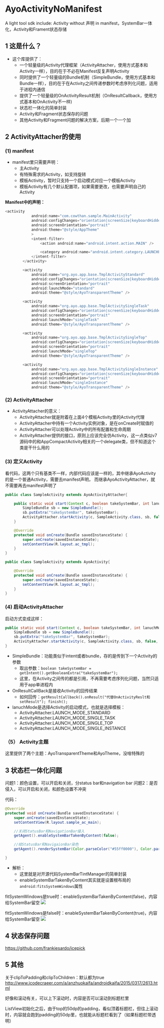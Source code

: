 # AyoActivityNoManifest
A light tool sdk include: Activity without 声明 in manifest，SystemBar一体化，Activity和Frament状态存储


###

## 1 这是什么？

* 这个库提供了：
    * 一个轻量级的Activity代理框架（ActivityAttacher，使用方式基本和Activity一样），目的在于不必在Manifest反复声明Activity
    * 同时提供了一个轻量级的Bundle机制（SimpleBundle，使用方式基本和Bundle一样），目的在于在Activity之间传递参数时考虑序列化问题，适用于进程内通信
    * 提供了一个轻量级的OnActivityResult机制（OnResultCallback，使用方式基本和OnActivity不一样)
    * 状态栏一体化的简单封装
    * Activity和Fragment状态保存的问题
    * 其他Activity和Fragment问题的解决方案，后期一个一个加


## 2 ActivityAttacher的使用


### (1) manifest

* manifest里只需要声明：
    * 主Activity
    * 有特殊需求的Activity，如支持旋转
    * 模板Activity，暂时只支持一个启动模式对应一个模板Activity
    * 模板Activity有几个默认配置项，如果需要更改，也需要声明自己的Activity


__Manifest中的声明：__

```Java
<activity
            android:name="com.cowthan.sample.MainActivity"
            android:configChanges="orientation|screenSize|keyboardHidden|navigation"
            android:screenOrientation="portrait"
            android:theme="@style/AppTheme"
            >
            <intent-filter>
                <action android:name="android.intent.action.MAIN" />

                <category android:name="android.intent.category.LAUNCHER" />
            </intent-filter>
        </activity>

        <activity
            android:name="org.ayo.app.base.TmplActivityStandard"
            android:configChanges="orientation|screenSize|keyboardHidden|navigation"
            android:screenOrientation="portrait"
            android:launchMode="standard"
            android:theme="@style/AyoTransparentTheme" />

        <activity
            android:name="org.ayo.app.base.TmplActivitySingleTask"
            android:configChanges="orientation|screenSize|keyboardHidden|navigation"
            android:screenOrientation="portrait"
            android:launchMode="singleTask"
            android:theme="@style/AyoTransparentTheme" />

        <activity
            android:name="org.ayo.app.base.TmplActivitySingleTop"
            android:configChanges="orientation|screenSize|keyboardHidden|navigation"
            android:screenOrientation="portrait"
            android:launchMode="singleTop"
            android:theme="@style/AyoTransparentTheme" />

        <activity
            android:name="org.ayo.app.base.TmplActivitySingleInstance"
            android:configChanges="orientation|screenSize|keyboardHidden|navigation"
            android:screenOrientation="portrait"
            android:launchMode="singleInstance"
            android:theme="@style/AyoTransparentTheme" />
```


### (2) ActivityAttacher

* ActivityAttacher的意义：
    * ActivityAttacher就是附着在上面4个模板Activity里的Activity代理
    * ActivityAttacher中持有一个Activity实例对象，是在onCreate时赋值的
    * ActivityAttacher可以处理Activity中的所有配置和生命周期
    * ActivityAttacher提供的接口，原则上应该完全仿Activity，这一点类似v7源码中的和AppCompactActivity相关的一个delegate类，但不知道这个类是干什么用的

### (3) 定义Activity

看代码，这两个只有基类不一样，内部代码应该是一样的，其中继承AyoActivity的是一个普通Activity，需要去manifest声明，
而继承AyoActivityAttacher，就不需要再去manifest声明了

```Java
public class SampleActivity extends AyoActivityAttacher{

    public static void start(Context c, boolean takeSystemBar, int lanuchMode, OnResultCallBack callBack){
        SimpleBundle sb = new SimpleBundle();
        sb.putExtra("takeSystemBar", takeSystemBar);
        ActivityAttacher.startActivity(c, SampleActivity.class, sb, false, lanuchMode, callBack);
    }

    @Override
    protected void onCreate(Bundle savedInstanceState) {
        super.onCreate(savedInstanceState);
        setContentView(R.layout.ac_tmpl);
    }
}

public class SampleActivity extends AyoActivity{

    @Override
    protected void onCreate(Bundle savedInstanceState) {
        super.onCreate(savedInstanceState);
        setContentView(R.layout.ac_tmpl);
    }
}
```

### (4) 启动ActivityAttacher

启动方式变成这样：
```java
public static void start(Context c, boolean takeSystemBar, int lanuchMode, OnResultCallBack callBack){
    SimpleBundle sb = new SimpleBundle();
    sb.putExtra("takeSystemBar", takeSystemBar);
    ActivityAttacher.startActivity(c, SampleActivity.class, sb, false, lanuchMode, callBack);
}
```

* SimpleBundle：功能类似于intent或者bundle，存的是传到下一个Activity的参数
    * 取出参数：`boolean takeSystemBar = getIntent().getBooleanExtra("takeSystemBar");`
    * 这里，在Activity之间传的都是引用，不再需要考虑序列化问题，当然只适用于app单进程内
* OnResultCallBack是接收Activity的回传结果
    * 如何回传：`getResultCallback().onResult("代替OnActivityReslt和setResult"); finish();`
* lanuchMode是选择Activity的启动模式，也就是选择模板：
    * ActivityAttacher.LAUNCH_MODE_STANDARD
    * ActivityAttacher.LAUNCH_MODE_SINGLE_TASK
    * ActivityAttacher.LAUNCH_MODE_SINGLE_TOP
    * ActivityAttacher.LAUNCH_MODE_SINGLE_INSTANCE

### （5） Activity主题

这里提供了两个主题：AyoTransparentTheme和AyoTheme，没啥特殊的


## 3 状态栏一体化问题


问题1：颜色设置，可以开启和关闭，分status bar和navigation bar
问题2：是否侵入，可以开启和关闭，和颜色设置不冲突

代码：
```java
@Override
protected void onCreate(Bundle savedInstanceState) {
    super.onCreate(savedInstanceState);
    setContentView(R.layout.sample_ac_main);

    //关闭StatusBar和NavigationBar侵入
    getAgent().enableSystemBarTakenByContent(false);

    //给StatusBar和NavigaionBar染色
    getAgent().renderSystemBar(Color.parseColor("#55ff0000"), Color.parseColor("#55ff0000"));

}

```

* 解析：
    * 这里就是对开源代码SystemBarTintManager的简单封装
    * enableSystemBarTakenByContent其实就是设置根布局的`android:fitsSystemWindows`属性


fitSystemWindows是true时：enableSystemBarTakenByContent(false)，内容给SystemBar留空
![](./doc/mm2.png)

fitSystemWindows是false时：enableSystemBarTakenByContent(true)，内容给SystemBar留空
![](./doc/mm3.png)


## 4 状态保存问题

https://github.com/frankiesardo/icepick

## 5 其他

关于clipToPadding和clipToChildren：默认都为true
http://www.jcodecraeer.com/a/anzhuokaifa/androidkaifa/2015/0317/2613.html

好像和滚动有关，可以上下滚动时，内容是否可以滚动到标题栏里

<ListView
    android:layout_gravity="center_vertical"
    android:id="@+id/list"
    android:clipChildren="false"
    android:clipToPadding="false"
    android:paddingTop="50dip"
    android:layout_width="match_parent"
    android:layout_height="match_parent">


ListView初始化之后，由于top的50dp的padding，看似顶着标题栏，但往上滚动时，内容就会跑到padding的50dp里，也就能从标题栏看到了（如果标题栏带透明）